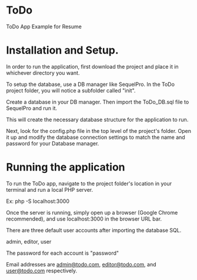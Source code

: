 # ToDo
ToDo App Example for Resume

# Installation and Setup.
In order to run the application, first download the project and place it in whichever directory you want.

To setup the database, use a DB manager like SequelPro. In the ToDo project folder, you will notice a subfolder called "init". 

Create a database in your DB manager. Then import the ToDo_DB.sql file to SequelPro and run it. 

This will create the necessary database structure for the application to run.

Next, look for the config.php file in the top level of the project's folder. Open it up and modify the database connection settings to match the name and password for your Database manager.
 
# Running the application
To run the ToDo app, navigate to the project folder's location in your terminal and run a local PHP server. 

Ex: php -S localhost:3000

Once the server is running, simply open up a browser (Google Chrome recommended), and use localhost:3000 in the browser URL bar.

There are three default user accounts after importing the database SQL.

admin, editor, user

The password for each account is "password"

Email addresses are admin@todo.com, editor@todo.com, and user@todo.com respectively.

